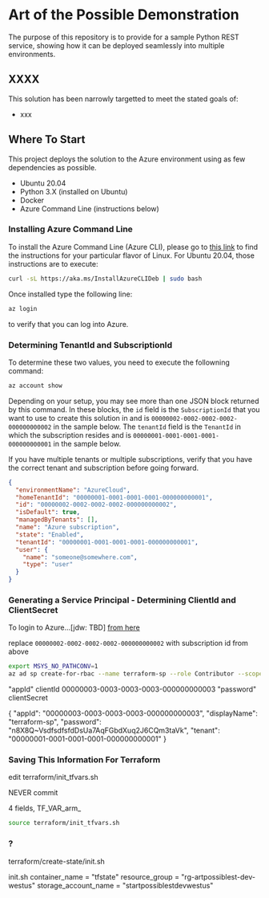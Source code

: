 # Art of the Possible Demonstration

The purpose of this repository is to provide for a sample Python REST service,
showing how it can be deployed seamlessly into multiple environments.

## XXXX

This solution has been narrowly targetted to meet the stated goals of:

- xxx

## Where To Start

This project deploys the solution to the Azure environment using as few dependencies
as possible.

- Ubuntu 20.04
- Python 3.X (installed on Ubuntu)
- Docker
- Azure Command Line (instructions below)

### Installing Azure Command Line

To install the Azure Command Line (Azure CLI), please go to
[this link](https://learn.microsoft.com/en-us/cli/azure/install-azure-cli-linux?pivots=apt)
to find the instructions for your particular flavor of Linux.  For Ubuntu 20.04,
those instructions are to execute:

```bash
curl -sL https://aka.ms/InstallAzureCLIDeb | sudo bash
```

Once installed type the following line:

```bash
az login
```

to verify that you can log into Azure.

### Determining TenantId and SubscriptionId

To determine these two values, you need to execute the followning command:

```bash
az account show
```

Depending on your setup, you may see more than one JSON block returned by this command.
In these blocks, the `id` field is the `SubscriptionId` that you want to use to
create this solution in and is `00000002-0002-0002-0002-000000000002` in the sample
below. The `tenantId` field is the `TenantId` in which the subscription resides
and is `00000001-0001-0001-0001-000000000001` in the sample below.

If you have multiple tenants or multiple subscriptions, verify that you have the
correct tenant and subscription before going forward.

```json
{
  "environmentName": "AzureCloud",
  "homeTenantId": "00000001-0001-0001-0001-000000000001",
  "id": "00000002-0002-0002-0002-000000000002",
  "isDefault": true,
  "managedByTenants": [],
  "name": "Azure subscription",
  "state": "Enabled",
  "tenantId": "00000001-0001-0001-0001-000000000001",
  "user": {
    "name": "someone@somewhere.com",
    "type": "user"
  }
}
```

### Generating a Service Principal - Determining ClientId and ClientSecret

To login to Azure...[jdw: TBD]
[from here](https://learn.microsoft.com/en-us/azure/developer/terraform/authenticate-to-azure?tabs=bash)

replace `00000002-0002-0002-0002-000000000002` with subscription id from above

```bash
export MSYS_NO_PATHCONV=1
az ad sp create-for-rbac --name terraform-sp --role Contributor --scopes /subscriptions/00000002-0002-0002-0002-000000000002
```

"appId" clientId 00000003-0003-0003-0003-000000000003
"password" clientSecret

{
  "appId": "00000003-0003-0003-0003-000000000003",
  "displayName": "terraform-sp",
  "password": "n8X8Q~VsdfsdfsfdDsUa7AqFGbdXuq2J6CQm3taVk",
  "tenant": "00000001-0001-0001-0001-000000000001"
}

### Saving This Information For Terraform

edit terraform/init_tfvars.sh

NEVER commit

4 fields, TF_VAR_arm_

```bash
source terraform/init_tfvars.sh
```

### ?

terraform/create-state/init.sh

init.sh
container_name = "tfstate"
resource_group = "rg-artpossiblest-dev-westus"
storage_account_name = "startpossiblestdevwestus"
